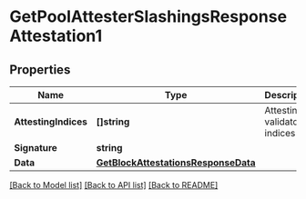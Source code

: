 # GetPoolAttesterSlashingsResponseAttestation1

## Properties

Name | Type | Description | Notes
------------ | ------------- | ------------- | -------------
**AttestingIndices** | **[]string** | Attesting validator indices | [optional] 
**Signature** | **string** |  | [optional] 
**Data** | [**GetBlockAttestationsResponseData**](GetBlockAttestationsResponse_data.md) |  | [optional] 

[[Back to Model list]](../README.md#documentation-for-models) [[Back to API list]](../README.md#documentation-for-api-endpoints) [[Back to README]](../README.md)


